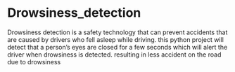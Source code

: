 # Drowsiness_detection
Drowsiness detection is a safety technology that can  prevent accidents that are caused by drivers who fell asleep  while driving.  this python project will detect that a person’s eyes are closed for a few seconds which will alert the driver when  drowsiness is detected.  resulting in less accident on the road due to drowsiness
